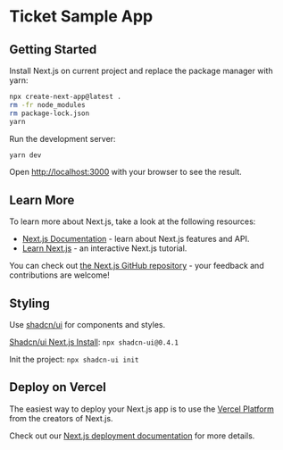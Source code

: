 # Ticket Sample App

## Getting Started

Install Next.js on current project and replace the package manager with yarn:

```bash
npx create-next-app@latest .
rm -fr node_modules
rm package-lock.json
yarn
```

Run the development server:

```bash
yarn dev
```

Open [http://localhost:3000](http://localhost:3000) with your browser to see the result.

## Learn More

To learn more about Next.js, take a look at the following resources:

- [Next.js Documentation](https://nextjs.org/docs) - learn about Next.js features and API.
- [Learn Next.js](https://nextjs.org/learn) - an interactive Next.js tutorial.

You can check out [the Next.js GitHub repository](https://github.com/vercel/next.js/) - your feedback and contributions are welcome!

## Styling

Use [shadcn/ui](https://ui.shadcn.com/) for components and styles.

[Shadcn/ui Next.js Install](https://ui.shadcn.com/docs/installation/next): `npx shadcn-ui@0.4.1`

Init the project: `npx shadcn-ui init`

## Deploy on Vercel

The easiest way to deploy your Next.js app is to use the [Vercel Platform](https://vercel.com/new?utm_medium=default-template&filter=next.js&utm_source=create-next-app&utm_campaign=create-next-app-readme) from the creators of Next.js.

Check out our [Next.js deployment documentation](https://nextjs.org/docs/deployment) for more details.
